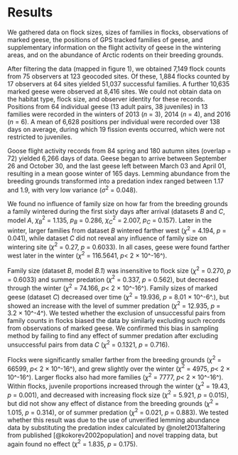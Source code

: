 
# Results

We gathered data on flock sizes, sizes of families in flocks, observations of marked geese, the positions of GPS tracked families of geese, and supplementary information on the flight activity of geese in the wintering areas, and on the abundance of Arctic rodents on their breeding grounds.

After filtering the data (mapped in figure 1), we obtained 7,149 flock counts from 75 observers at 123 geocoded sites. Of these, 1,884 flocks counted by 17 observers at 64 sites yielded 51,037 successful families. A further 10,635 marked geese were observed at 8,416 sites. We could not obtain data on the habitat type, flock size, and observer identity for these records. Positions from 64 individual geese (13 adult pairs, 38 juveniles) in 13 families were recorded in the winters of 2013 (*n* = 3), 2014 (*n* = 4), and 2016 (*n* = 6). A mean of 6,628 positions per individual were recorded over 138 days on average, during which 19 fission events occurred, which were not restricted to juveniles.

Goose flight activity records from 84 spring and 180 autumn sites (overlap = 72) yielded 6,266 days of data. Geese began to arrive between September 26 and October 30, and the last geese left between March 03 and April 01, resulting in a mean goose winter of 165 days.
Lemming abundance from the breeding grounds transformed into a predation index ranged between 1.17 and 1.9, with very low variance ($\sigma^2$ = 0.048).

We found no influence of family size on how far from the breeding grounds a family wintered during the first sixty days after arrival (datasets *B* and *C*, model *A*, $\chi^2_B$ = 1.135, $p_B$ = 0.286, $\chi^2_C$ = 2.007, $p_C$ = 0.157). Later in the winter, larger families from dataset *B* wintered farther west ($\chi^2$ = 4.194, $p$ = 0.041), while dataset *C* did not reveal any influence of family size on wintering site ($\chi^2$ = 0.27, $p$ = 0.6033). In all cases, geese were found farther west later in the winter ($\chi^2$ = 116.5641, $p <$ 2 $\times$ 10^-16^).

Family size (dataset *B*, model *B.1*) was insensitive to flock size ($\chi^2$ = 0.270, $p$ = 0.6033) and summer predation ($\chi^2$ = 0.337, $p$ = 0.562), but decreased through the winter ($\chi^2$ = 74.166, $p <$ 2 $\times$ 10^-16^). Family sizes of marked geese (dataset *C*) decreased over time ($\chi^2$ = 19.936, $p$ = 8.01 $\times$ 10^-6^.), but showed an increase with the level of summer predation ($\chi^2$ = 12.935, $p$ = 3.2 $\times$ 10^-4^).
We tested whether the exclusion of unsuccessful pairs from family counts in flocks biased the data by similarly excluding such records from observations of marked geese. We confirmed this bias in sampling method by failing to find any effect of summer predation after excluding unsuccessful pairs from data *C* ($\chi^2$ = 0.1321, $p$ = 0.716).

Flocks were significantly smaller farther from the breeding grounds ($\chi^2$ = 66599, $p <$ 2 $\times$ 10^-16^), and grew slightly over the winter ($\chi^2$ = 4975, $p <$ 2 $\times$ 10^-16^). Larger flocks also had more families ($\chi^2$ = 7777, $p <$ 2 $\times$ 10^-16^). Within flocks, juvenile proportions increased through the winter ($\chi^2$ = 19.43, $p$ = 0.001), and decreased with increasing flock size ($\chi^2$ = 5.921, $p$ = 0.015), but did not show any effect of distance from the breeding grounds ($\chi^2$ = 1.015, $p$ = 0.314), or of summer predation ($\chi^2$ = 0.021, $p$ = 0.883). We tested whether this result was due to the use of unverified lemming abundance data by substituting the predation index calculated by @nolet2013faltering from published [@kokorev2002population] and novel trapping data, but again found no effect ($\chi^2$ = 1.835, $p$ = 0.175).